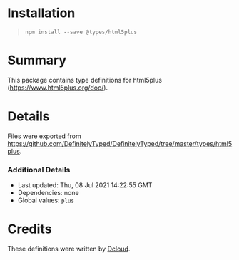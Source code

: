 # Installation
> `npm install --save @types/html5plus`

# Summary
This package contains type definitions for html5plus (https://www.html5plus.org/doc/).

# Details
Files were exported from https://github.com/DefinitelyTyped/DefinitelyTyped/tree/master/types/html5plus.

### Additional Details
 * Last updated: Thu, 08 Jul 2021 14:22:55 GMT
 * Dependencies: none
 * Global values: `plus`

# Credits
These definitions were written by [Dcloud](https://github.com/dcloudio).
